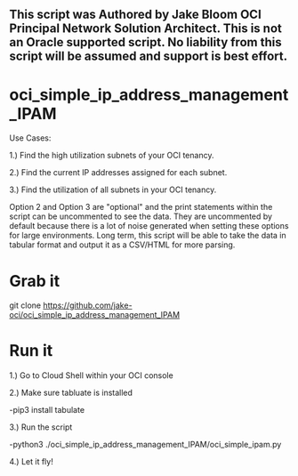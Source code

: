 ## This script was Authored by Jake Bloom OCI Principal Network Solution Architect. This is not an Oracle supported script. No liability from this script will be assumed and support is best effort.

# oci_simple_ip_address_management_IPAM 
Use Cases:

1.) Find the high utilization subnets of your OCI tenancy.

2.) Find the current IP addresses assigned for each subnet.

3.) Find the utilization of all subnets in your OCI tenancy. 

Option 2 and Option 3 are "optional" and the print statements within the script can be uncommented to see the data. They are uncommented by default because there is a lot of noise generated when setting these options for large environments. Long term, this script will be able to take the data in tabular format and output it as a CSV/HTML for more parsing.

# Grab it
git clone https://github.com/jake-oci/oci_simple_ip_address_management_IPAM

# Run it

1.) Go to Cloud Shell within your OCI console

2.) Make sure tabluate is installed

-pip3 install tabulate

3.) Run the script

-python3 ./oci_simple_ip_address_management_IPAM/oci_simple_ipam.py

4.) Let it fly!

